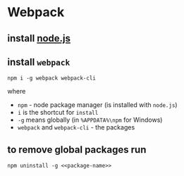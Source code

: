 # Webpack


## install [node.js](https://nodejs.org/en/download/)

## install `webpack`
```
npm i -g webpack webpack-cli
```
where
- `npm` - node package manager (is installed with `node.js`)
- `i` is the shortcut for `install`
- `-g` means globally (in `%APPDATA%\npm` for Windows)
- `webpack` and `webpack-cli` - the packages

## to remove global packages run
```
npm uninstall -g <<package-name>>
```
